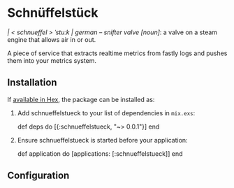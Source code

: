 # Schnüffelstück
*| < schnueffel > ˈstuːk |* *german* – *snifter valve [noun]*: a valve on a steam engine that allows air in or out.

A piece of service that extracts realtime metrics from fastly logs and pushes them into your metrics system.

## Installation

If [available in Hex](https://hex.pm/docs/publish), the package can be installed as:

  1. Add schnueffelstueck to your list of dependencies in `mix.exs`:

        def deps do
          [{:schnueffelstueck, "~> 0.0.1"}]
        end

  2. Ensure schnueffelstueck is started before your application:

        def application do
          [applications: [:schnueffelstueck]]
        end

## Configuration

